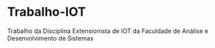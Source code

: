 # Trabalho-IOT
Trabalho da Disciplina Extensionista de IOT da Faculdade de Análise e Desenvolvimento de Sistemas
